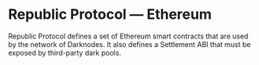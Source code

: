 # Republic Protocol — Ethereum

Republic Protocol defines a set of Ethereum smart contracts that are used by the network of Darknodes. It also defines a Settlement ABI that must be exposed by third-party dark pools.